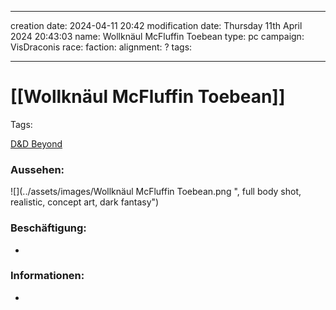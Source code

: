 
---
creation date: 2024-04-11 20:42 
modification date: Thursday 11th April 2024 20:43:03 
name: Wollknäul McFluffin Toebean
type: pc 
campaign: VisDraconis
race: 
faction:
alignment: ?
tags:

--- 

# [[Wollknäul McFluffin Toebean]]

Tags: 

[D&D Beyond]()

### Aussehen:
![](../assets/images/Wollknäul McFluffin Toebean.png ", full body shot, realistic, concept art, dark fantasy")

### Beschäftigung:
- 

### Informationen:
- 
